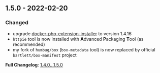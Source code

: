 
## 1.5.0 - 2022-02-20

### Changed

- upgrade [docker-php-extension-installer](https://github.com/mlocati/docker-php-extension-installer) to version 1.4.16
- `httpie` tool is now installed with **A**dvanced **P**ackaging **T**ool (as recommended)
- my fork of `humbug/box` (`box-metadata` tool) is now replaced by official `bartlett/box-manifest` project

**Full Changelog**: [1.4.0...1.5.0](https://github.com/llaville/docker-php-toolbox/compare/1.4.0...1.5.0)
